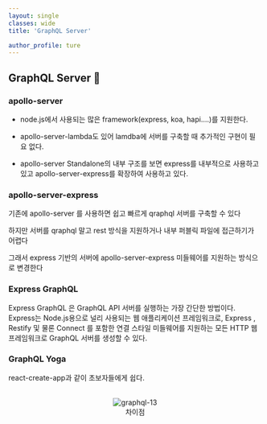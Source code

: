 ```yaml
---
layout: single
classes: wide
title: 'GraphQL Server'

author_profile: ture
---
```


## GraphQL Server 👀

### apollo-server

- node.js에서 사용되는 많은 framework(express, koa, hapi....)를 지원한다.

- apollo-server-lambda도 있어 lamdba에 서버를 구축할 때 추가적인 구현이 필요 없다.

- apollo-server Standalone의 내부 구조를 보면 express를 내부적으로 사용하고 있고 apollo-server-express를 확장하여 사용하고 있다.

### apollo-server-express

기존에 apollo-server 를 사용하면 쉽고 빠르게 qraphql 서버를 구축할 수 있다

하지만 서버를 qraphql 말고 rest 방식을 지원하거나 내부 퍼블릭 파일에 접근하기가 어렵다

그래서 express 기반의 서버에 apollo-server-express 미들웨어를 지원하는 방식으로 변경한다

### Express GraphQL

Express GraphQL 은 GraphQL API 서버를 실행하는 가장 간단한 방법이다. Express는 Node.js용으로 널리 사용되는 웹 애플리케이션 프레임워크로, Express , Restify 및 물론 Connect 를 포함한 연결 스타일 미들웨어를 지원하는 모든 HTTP 웹 프레임워크로 GraphQL 서버를 생성할 수 있다.

### GraphQL Yoga

react-create-app과 같이 초보자들에게 쉽다.

<br>
<center><img src="../images/2021-10-27-first/graphql-13.png" alt="graphql-13" /></center>
<center>차이점</center>
<br>
